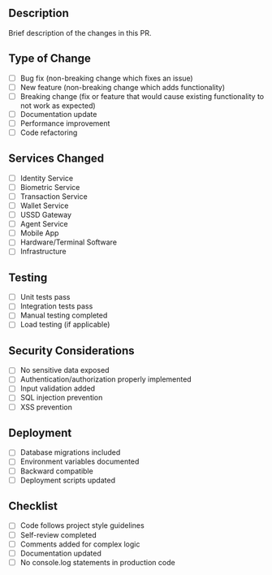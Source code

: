 ## Description
Brief description of the changes in this PR.

## Type of Change
- [ ] Bug fix (non-breaking change which fixes an issue)
- [ ] New feature (non-breaking change which adds functionality)
- [ ] Breaking change (fix or feature that would cause existing functionality to not work as expected)
- [ ] Documentation update
- [ ] Performance improvement
- [ ] Code refactoring

## Services Changed
- [ ] Identity Service
- [ ] Biometric Service
- [ ] Transaction Service
- [ ] Wallet Service
- [ ] USSD Gateway
- [ ] Agent Service
- [ ] Mobile App
- [ ] Hardware/Terminal Software
- [ ] Infrastructure

## Testing
- [ ] Unit tests pass
- [ ] Integration tests pass
- [ ] Manual testing completed
- [ ] Load testing (if applicable)

## Security Considerations
- [ ] No sensitive data exposed
- [ ] Authentication/authorization properly implemented
- [ ] Input validation added
- [ ] SQL injection prevention
- [ ] XSS prevention

## Deployment
- [ ] Database migrations included
- [ ] Environment variables documented
- [ ] Backward compatible
- [ ] Deployment scripts updated

## Checklist
- [ ] Code follows project style guidelines
- [ ] Self-review completed
- [ ] Comments added for complex logic
- [ ] Documentation updated
- [ ] No console.log statements in production code